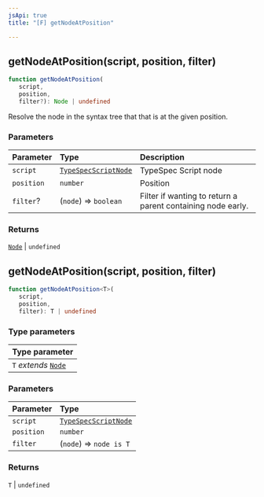 ```yaml
---
jsApi: true
title: "[F] getNodeAtPosition"

---
```

## getNodeAtPosition(script, position, filter)

```ts
function getNodeAtPosition(
   script, 
   position, 
   filter?): Node | undefined
```

Resolve the node in the syntax tree that that is at the given position.

### Parameters

| Parameter | Type | Description |
| :------ | :------ | :------ |
| `script` | [`TypeSpecScriptNode`](../interfaces/TypeSpecScriptNode.md) | TypeSpec Script node |
| `position` | `number` | Position |
| `filter`? | (`node`) => `boolean` | Filter if wanting to return a parent containing node early. |

### Returns

[`Node`](../type-aliases/Node.md) \| `undefined`

## getNodeAtPosition(script, position, filter)

```ts
function getNodeAtPosition<T>(
   script, 
   position, 
   filter): T | undefined
```

### Type parameters

| Type parameter |
| :------ |
| `T` *extends* [`Node`](../type-aliases/Node.md) |

### Parameters

| Parameter | Type |
| :------ | :------ |
| `script` | [`TypeSpecScriptNode`](../interfaces/TypeSpecScriptNode.md) |
| `position` | `number` |
| `filter` | (`node`) => `node is T` |

### Returns

`T` \| `undefined`
